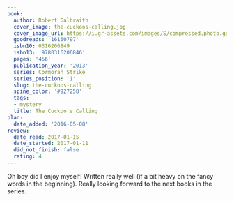 ```yaml
---
book:
  author: Robert Galbraith
  cover_image: the-cuckoos-calling.jpg
  cover_image_url: https://i.gr-assets.com/images/S/compressed.photo.goodreads.com/books/1540217136l/16160797._SX98_.jpg
  goodreads: '16160797'
  isbn10: 0316206849
  isbn13: '9780316206846'
  pages: '456'
  publication_year: '2013'
  series: Cormoran Strike
  series_position: '1'
  slug: the-cuckoos-calling
  spine_color: '#927258'
  tags:
  - mystery
  title: The Cuckoo's Calling
plan:
  date_added: '2016-05-08'
review:
  date_read: 2017-01-15
  date_started: 2017-01-11
  did_not_finish: false
  rating: 4
---
```


Oh boy did I enjoy myself! Written really well (if a bit heavy on the fancy words in the beginning). Really looking forward to the next books in the series.
